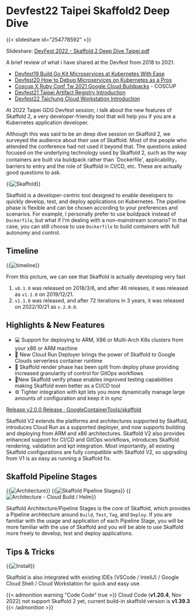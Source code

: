 # Devfest22 Taipei Skaffold2 Deep Dive


<!--more-->

{{< slideshare id="254778592" >}}

Slideshare: [DevFest 2022 - Skaffold 2 Deep Dive Taipei.pdf](https://www.slideshare.net/cagechung/devfest-2022-skaffold-2-deep-dive-taipeipdf)

A brief review of what i have shared at the Devfest from 2018 to 2021. 

- [Devfest19 Build Go Kit Microservices at Kubernetes With Ease](https://kaichu.io/zh-tw/posts/devfest19-build-go-kit-microservices-at-kubernetes-with-ease/)
- [Devfest20 How to Debug Microservices on Kubernetes as a Pros](https://kaichu.io/zh-tw/posts/devfest20-how-to-debug-microservices-on-kubernetes-as-a-pros/)
- [Coscup X Ruby Conf Tw 2021 Google Cloud Buildpacks](https://kaichu.io/zh-tw/posts/coscup-x-ruby-conf-tw-2021-google-cloud-buildpacks/) - COSCUP
- [Devfest21 Taipei Artifact Registry Introduction](https://kaichu.io/zh-tw/posts/devfest21-taipei-artifact-registry-introduction/)
- [Devfest22 Taichung Cloud Workstation Introduction](https://kaichu.io/zh-tw/posts/devfest22-taichung-cloud-workstation-introduction/)


At 2022 Taipei GDG Devfest session, i talk about the new features of Skaffold 2, a very developer-friendly tool that will help you if you are a Kubernetes application developer.

Although this was said to be an deep dive session on Skaffold 2, we surveyed the audience about their use of Skaffold. Most of the people who attended the conference had not used it beyond that. The questions asked focused on the underlying technology used by Skaffold 2, such as the way containers are built via buildpack rather than `Dockerfile', applicability，barriers to entry and the role of Skaffold in CI/CD, etc. These are actually good questions to ask.

{{<image src="img/005.jpg" alt="Skaffold">}}

Skaffold is a developer-centric tool designed to enable developers to quickly develop, test, and deploy applications on Kubernetes. The pipeline phase is flexible and can be chosen according to your preferences and scenarios. For example, I personally prefer to use buildpack instead of `Dockerfile`, but what if I'm dealing with a non-mainstream scenario? In that case, you can still choose to use `Dockerfile` to build containers with full autonomy and control.

## Timeline
{{<image src="img/placeholder.jpg" alt="timeline">}}

From this picture, we can see that Skaffold is actually developing very fast

1. `v0.1.0` was released on 2018/3/6, and after 46 releases, it was released as `v1.1.0` on 2019/12/21.
1. `v1.1.0` was released, and after 72 iterations in 3 years, it was released on 2022/10/21 as `v.2.0.0`.

## Highlights & New Features
- 💻 Support for deploying to ARM, X86 or Multi-Arch K8s clusters from your x86 or ARM machine
- 👟 New Cloud Run Deployer brings the power of Skaffold to Google Clouds serverless container runtime
- 📜 Skaffold render phase has been split from deploy phase providing increased granularity of control for GitOps workflows
- 🚦New Skaffold verify phase enables improved testing capabilities making Skaffold even better as a CI/CD tool
- ⚙ Tighter integration with kpt lets you more dynamically manage large amounts of configuration and keep it in sync

[Release v2.0.0 Release · GoogleContainerTools/skaffold](https://github.com/GoogleContainerTools/skaffold/releases/tag/v2.0.0)

Skaffold V2 extends the platforms and architectures supported by Skaffold, introduces Cloud Run as a supported deployer, and now supports building and deploying from ARM and x86 architectures. Skaffold V2 also provides enhanced support for CI/CD and GitOps workflows, introduces Skaffold rendering, validation and kpt integration. Most importantly, all existing Skaffold configurations are fully compatible with Skaffold V2, so upgrading from V1 is as easy as running a Skaffold fix.

## Skaffold Pipeline Stages

{{<image src="img/021.jpg" alt="Architecture">}}
{{<image src="img/024.jpg" alt="Skaffold Pipeline Stages">}}
{{<image src="img/022.jpg" alt="Architecture - Cloud Build / Helm">}}

Skaffold Architecture/Pipeline Stages is the core of Skaffold, which provides a Pipeline architecture around `Build`, `Test`, `Tag`, and `Deploy`. If you are familiar with the usage and application of each Pipeline Stage, you will be more familiar with the use of Skaffold and you will be able to use Skaffold more freely to develop, test and deploy applications.

## Tips & Tricks

{{<image src="img/007.jpg" alt="Install">}}

Skaffold is also integrated with existing IDEs (VSCode / IntellJ) / Google Cloud Shell / Cloud Workstation for quick and easy use.

{{< admonition warning "Code Code" true >}}
Cloud Code (**v1.20.4**, Nov 2022) not support Skaffold 2 yet, current build-in skaffold version is **v1.39.3**
{{< /admonition >}}
